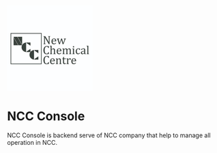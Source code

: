 <img src="./public/img/ncc logo.jpg" width=200 />

# NCC Console
<p>NCC Console is backend serve of NCC company that help to manage all operation in NCC. </p>